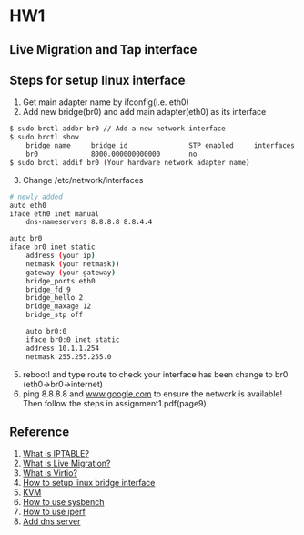 # HW1 
## Live Migration and Tap interface
## Steps for setup linux interface

1. Get main adapter name by ifconfig(i.e. eth0)
2. Add new bridge(br0) and add main adapter(eth0) as its interface
```bash
$ sudo brctl addbr br0 // Add a new network interface
$ sudo brctl show
    bridge name     bridge id               STP enabled     interfaces
    br0             8000.000000000000       no
$ sudo brctl addif br0 (Your hardware network adapter name)
```
3. Change /etc/network/interfaces
```bash 
# newly added 
auto eth0
iface eth0 inet manual
    dns-nameservers 8.8.8.8 8.8.4.4

auto br0
iface br0 inet static
    address (your ip)
    netmask (your netmask))
    gateway (your gateway)
    bridge_ports eth0
    bridge_fd 9
    bridge_hello 2
    bridge_maxage 12
    bridge_stp off

    auto br0:0
    iface br0:0 inet static
    address 10.1.1.254
    netmask 255.255.255.0
```
5. reboot! and type route to check your interface has been change to br0 (eth0->br0->internet)
6. ping 8.8.8.8 and www.google.com to ensure the network is available! Then follow the steps in assignment1.pdf(page9)

## Reference
1. [What is IPTABLE?](http://linux.vbird.org/linux_server/0250simple_firewall.php#netfilter)
2. [What is Live Migration?](http://blog.51cto.com/findman/260748)
3. [What is Virtio?](https://www.qnap.com/zh-tw/how-to/tutorial/article/%E5%A6%82%E4%BD%95%E5%9C%A8-virtualization-station-%E4%B8%AD%E8%A8%AD%E5%AE%9A%E5%8F%8A%E4%BD%BF%E7%94%A8-virtio-%E7%A1%AC%E7%A2%9F%E6%8E%A7%E5%88%B6%E4%BB%8B%E9%9D%A2)
4. [How to setup linux bridge interface](http://pominglee.blogspot.tw/2014/03/linux.html)
5. [KVM](http://www.lijyyh.com/2015/12/linux-kvm-set-up-linux-kvm.html)
6. [How to use sysbench](https://ssorc.tw/4882)
7. [How to use iperf](https://cms.35g.tw/coding/%E5%88%A9%E7%94%A8-iperf-%E6%B8%AC%E8%A9%A6%E7%B6%B2%E8%B7%AF%E6%95%88%E8%83%BD/)
8. [Add dns server](https://askubuntu.com/questions/465729/ping-unknown-host-google-com-in-ubuntu-server)
